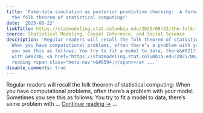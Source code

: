```yaml
---
title: 'Fake-data simulation as posterior predictive checking:  A formalization of
  the folk theorem of statistical computing!'
date: '2025-08-22'
linkTitle: https://statmodeling.stat.columbia.edu/2025/08/22/the-folk-theorem-of-statistical-computing-fake-data-simulation-as-posterior-predictive-checking/
source: Statistical Modeling, Causal Inference, and Social Science
description: 'Regular readers will recall the folk theorem of statistical computing:
  When you have computational problems, often there’s a problem with your model. Sometimes
  you see this as follows: You try to fit a model to data, there&#8217;s some problem
  with &#8230; <a href="https://statmodeling.stat.columbia.edu/2025/08/22/the-folk-theorem-of-statistical-computing-fake-data-simulation-as-posterior-predictive-checking/">Continue
  reading <span class="meta-nav">&#8594;</span></a> ...'
disable_comments: true
---
```

Regular readers will recall the folk theorem of statistical computing: When you have computational problems, often there’s a problem with your model. Sometimes you see this as follows: You try to fit a model to data, there&#8217;s some problem with &#8230; <a href="https://statmodeling.stat.columbia.edu/2025/08/22/the-folk-theorem-of-statistical-computing-fake-data-simulation-as-posterior-predictive-checking/">Continue reading <span class="meta-nav">&#8594;</span></a> ...